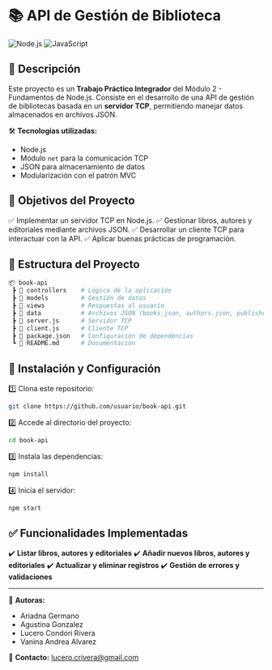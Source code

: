 # 📚 API de Gestión de Biblioteca

![Node.js](https://img.shields.io/badge/Node.js-16.x-green?style=flat&logo=node.js) ![JavaScript](https://img.shields.io/badge/JavaScript-ES6+-yellow?style=flat&logo=javascript) 

## 🚀 Descripción

Este proyecto es un **Trabajo Práctico Integrador** del Módulo 2 - Fundamentos de Node.js. 
Consiste en el desarrollo de una API de gestión de bibliotecas basada en un **servidor TCP**, permitiendo manejar datos almacenados en archivos JSON. 

🛠️ **Tecnologías utilizadas:**
- Node.js
- Módulo `net` para la comunicación TCP
- JSON para almacenamiento de datos
- Modularización con el patrón MVC

## 🎯 Objetivos del Proyecto
✅ Implementar un servidor TCP en Node.js.
✅ Gestionar libros, autores y editoriales mediante archivos JSON.
✅ Desarrollar un cliente TCP para interactuar con la API.
✅ Aplicar buenas prácticas de programación.

## 📁 Estructura del Proyecto
```bash
📦 book-api
 ┣ 📂 controllers    # Lógica de la aplicación
 ┣ 📂 models         # Gestión de datos
 ┣ 📂 views          # Respuestas al usuario
 ┣ 📂 data           # Archivos JSON (books.json, authors.json, publishers.json)
 ┣ 📜 server.js      # Servidor TCP
 ┣ 📜 client.js      # Cliente TCP
 ┣ 📜 package.json   # Configuración de dependencias
 ┗ 📜 README.md      # Documentación
```

## 🔧 Instalación y Configuración
1️⃣ Clona este repositorio:
```sh
git clone https://github.com/usuario/book-api.git
```
2️⃣ Accede al directorio del proyecto:
```sh
cd book-api
```
3️⃣ Instala las dependencias:
```sh
npm install
```
4️⃣ Inicia el servidor:
```sh
npm start
```

## ✅ Funcionalidades Implementadas
✔️ **Listar libros, autores y editoriales**
✔️ **Añadir nuevos libros, autores y editoriales**
✔️ **Actualizar y eliminar registros**
✔️ **Gestión de errores y validaciones**

---
📌 **Autoras:**
- Ariadna Germano
- Agustina Gonzalez
- Lucero Condori Rivera
- Vanina Andrea Alvarez

📩 **Contacto:** lucero.crivera@gmail.com
